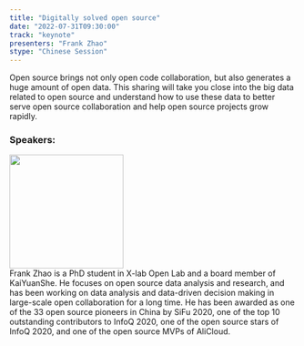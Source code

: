 ```yaml
---
title: "Digitally solved open source"
date: "2022-07-31T09:30:00" 
track: "keynote"
presenters: "Frank Zhao"
stype: "Chinese Session"
---
```

Open source brings not only open code collaboration, but also generates a huge amount of open data. This sharing will take you close into the big data related to open source and understand how to use these data to better serve open source collaboration and help open source projects grow rapidly.

### Speakers: 
<img src="images/speaker/2020.png" width="200" />
<br>
Frank Zhao is a PhD student in X-lab Open Lab and a board member of KaiYuanShe. He focuses on open source data analysis and research, and has been working on data analysis and data-driven decision making in large-scale open collaboration for a long time. He has been awarded as one of the 33 open source pioneers in China by SiFu 2020, one of the top 10 outstanding contributors to InfoQ 2020, one of the open source stars of InfoQ 2020, and one of the open source MVPs of AliCloud.
 